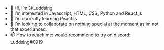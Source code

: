 - 👋 Hi, I’m @Luddsing
- 👀 I’m interested in Javascript, HTML, CSS, Python and React.js
- 🌱 I’m currently learning React.js
- 💞️ I’m looking to collaborate on nothing special at the moment as im not that experianced.
- 📫 How to reach me: would recommend to try on discord: Luddsing#0919
<!---
Luddsing/Luddsing is a ✨ special ✨ repository because its `README.md` (this file) appears on your GitHub profile.
You can click the Preview link to take a look at your changes.
--->
